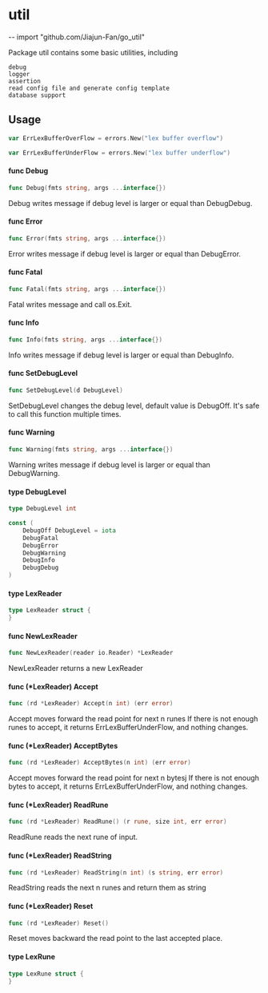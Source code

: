 # util
--
    import "github.com/Jiajun-Fan/go_util"

Package util contains some basic utilities, including

    debug
    logger
    assertion
    read config file and generate config template
    database support

## Usage

```go
var ErrLexBufferOverFlow = errors.New("lex buffer overflow")
```

```go
var ErrLexBufferUnderFlow = errors.New("lex buffer underflow")
```

#### func  Debug

```go
func Debug(fmts string, args ...interface{})
```
Debug writes message if debug level is larger or equal than DebugDebug.

#### func  Error

```go
func Error(fmts string, args ...interface{})
```
Error writes message if debug level is larger or equal than DebugError.

#### func  Fatal

```go
func Fatal(fmts string, args ...interface{})
```
Fatal writes message and call os.Exit.

#### func  Info

```go
func Info(fmts string, args ...interface{})
```
Info writes message if debug level is larger or equal than DebugInfo.

#### func  SetDebugLevel

```go
func SetDebugLevel(d DebugLevel)
```
SetDebugLevel changes the debug level, default value is DebugOff. It's safe to
call this function multiple times.

#### func  Warning

```go
func Warning(fmts string, args ...interface{})
```
Warning writes message if debug level is larger or equal than DebugWarning.

#### type DebugLevel

```go
type DebugLevel int
```


```go
const (
	DebugOff DebugLevel = iota
	DebugFatal
	DebugError
	DebugWarning
	DebugInfo
	DebugDebug
)
```

#### type LexReader

```go
type LexReader struct {
}
```


#### func  NewLexReader

```go
func NewLexReader(reader io.Reader) *LexReader
```
NewLexReader returns a new LexReader

#### func (*LexReader) Accept

```go
func (rd *LexReader) Accept(n int) (err error)
```
Accept moves forward the read point for next n runes If there is not enough
runes to accept, it returns ErrLexBufferUnderFlow, and nothing changes.

#### func (*LexReader) AcceptBytes

```go
func (rd *LexReader) AcceptBytes(n int) (err error)
```
Accept moves forward the read point for next n bytesj If there is not enough
bytes to accept, it returns ErrLexBufferUnderFlow, and nothing changes.

#### func (*LexReader) ReadRune

```go
func (rd *LexReader) ReadRune() (r rune, size int, err error)
```
ReadRune reads the next rune of input.

#### func (*LexReader) ReadString

```go
func (rd *LexReader) ReadString(n int) (s string, err error)
```
ReadString reads the next n runes and return them as string

#### func (*LexReader) Reset

```go
func (rd *LexReader) Reset()
```
Reset moves backward the read point to the last accepted place.

#### type LexRune

```go
type LexRune struct {
}
```

